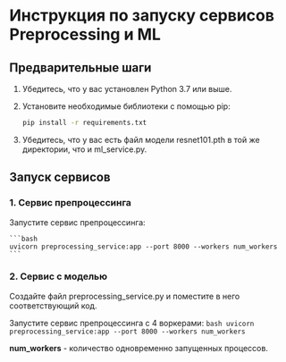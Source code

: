 # Инструкция по запуску сервисов Preprocessing и ML

## Предварительные шаги

1. Убедитесь, что у вас установлен Python 3.7 или выше.
2. Установите необходимые библиотеки с помощью pip:
    
    ```bash
    pip install -r requirements.txt
    ```
    
3. Убедитесь, что у вас есть файл модели resnet101.pth в той же директории, что и ml_service.py.

## Запуск сервисов

### 1. Сервис препроцессинга

Запустите сервис препроцессинга:

    ```bash
    uvicorn preprocessing_service:app --port 8000 --workers num_workers
    ```

### 2. Сервис с моделью

Создайте файл preprocessing_service.py и поместите в него соответствующий код.

Запустите сервис препроцессинга с 4 воркерами:
    ```bash
    uvicorn preprocessing_service:app --port 8000 --workers num_workers
    ```
    
**num_workers** - количество одновременно запущенных процессов.
